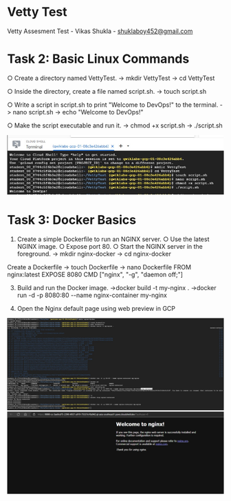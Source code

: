# Vetty Test
 Vetty Assesment Test - Vikas Shukla - shuklaboy452@gmail.com

# Task 2: Basic Linux Commands 

○ Create a directory named VettyTest. 
    -> mkdir VettyTest
    -> cd VettyTest
    
○ Inside the directory, create a file named script.sh. 
    -> touch script.sh
    
○ Write a script in script.sh to print "Welcome to DevOps!" to the terminal. 
    -> nano script.sh
    -> echo "Welcome to DevOps!"
    
○ Make the script executable and run it.
    -> chmod +x script.sh
    -> ./script.sh
 
 ![alt text](<task2.jpg>)
 
 # Task 3: Docker Basics 
1. Create a simple Dockerfile to run an NGINX server. 
○ Use the latest NGINX image. 
○ Expose port 80. 
○ Start the NGINX server in the foreground. 
    -> mkdir nginx-docker
    -> cd nginx-docker
   
Create a Dockerfile
    -> touch Dockerfile
    -> nano Dockerfile
            FROM nginx:latest
            EXPOSE 8080
            CMD ["nginx", "-g", "daemon off;"]

3. Build and run the Docker image. 
    ->docker build -t my-nginx .
    ->docker run -d -p 8080:80 --name nginx-container my-nginx

4. Open the Nginx default page
using web preview in GCP 

![alt text](<task3-1.jpg>)
![alt text](<task3-2.jpg>)






